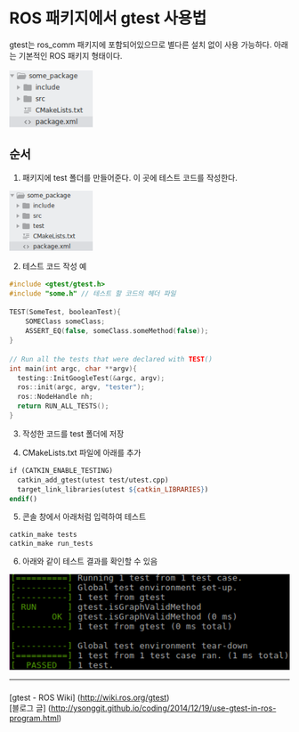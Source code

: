 # ROS 패키지에서 gtest 사용법

gtest는 ros_comm 패키지에 포함되어있으므로 별다른 설치 없이 사용 가능하다. 아래는 기본적인 ROS 패키지 형태이다. <br/> <br/>
<img src="img/folders_without_test.png" width="150">

## 순서

1. 패키지에 test 폴더를 만들어준다. 이 곳에 테스트 코드를 작성한다.
<img src="img/folders_with_test.png" width="150">

2. 테스트 코드 작성 예
```cpp
#include <gtest/gtest.h>
#include "some.h" // 테스트 할 코드의 헤더 파일

TEST(SomeTest, booleanTest){
	SOMEClass someClass;
	ASSERT_EQ(false, someClass.someMethod(false));
}

// Run all the tests that were declared with TEST()
int main(int argc, char **argv){
  testing::InitGoogleTest(&argc, argv);
  ros::init(argc, argv, "tester");
  ros::NodeHandle nh;
  return RUN_ALL_TESTS();
}
```

3. 작성한 코드를 test 폴더에 저장

4. CMakeLists.txt 파일에 아래를 추가
```makefile
if (CATKIN_ENABLE_TESTING)
  catkin_add_gtest(utest test/utest.cpp)
  target_link_libraries(utest ${catkin_LIBRARIES})
endif()
```

5. 콘솔 창에서 아래처럼 입력하여 테스트
```
catkin_make tests
catkin_make run_tests
```
6. 아래와 같이 테스트 결과를 확인할 수 있음
<img src="img/testResult.png" width="600">

---
### 
[gtest - ROS Wiki] (http://wiki.ros.org/gtest) </br>
[블로그 글] (http://ysonggit.github.io/coding/2014/12/19/use-gtest-in-ros-program.html) </br>
